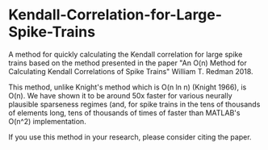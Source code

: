 # Kendall-Correlation-for-Large-Spike-Trains
A method for quickly calculating the Kendall correlation for large spike trains based on the method presented in the paper "An O(n) Method for Calculating Kendall Correlations of Spike Trains" William T. Redman 2018. 

This method, unlike Knight's method which is O(n ln n) (Knight 1966), is O(n). We have shown it to be around 50x faster for various neurally plausible sparseness regimes (and, for spike trains in the tens of thousands of elements long, tens of thousands of times of faster than MATLAB's O(n^2) implementation. 

If you use this method in your research, please consider citing the paper.

